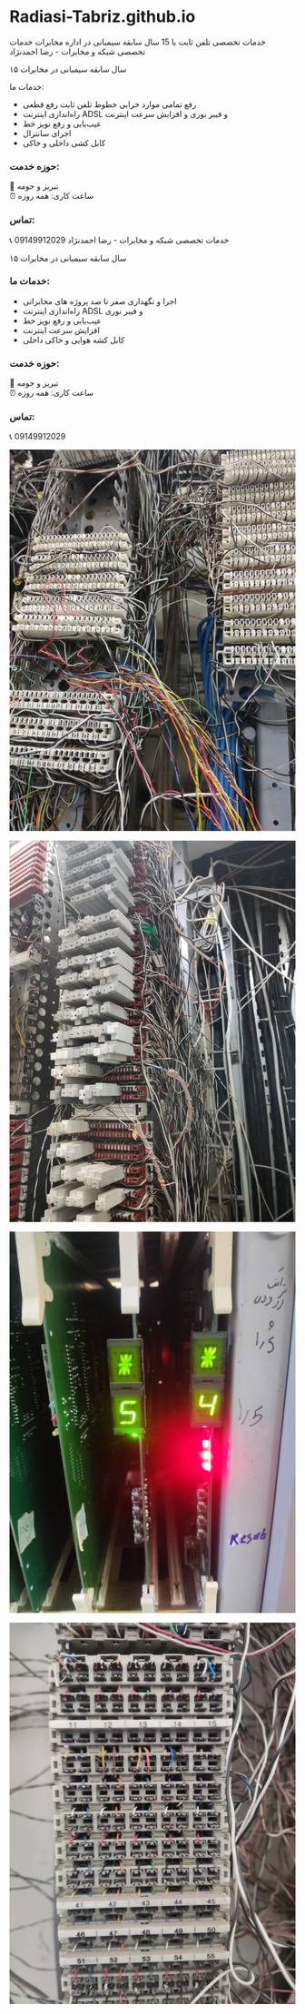 # Radiasi-Tabriz.github.io
خدمات تخصصی تلفن ثابت با 15 سال سابقه سیمبانی در اداره مخابرات خدمات تخصصی شبکه و مخابرات - رضا احمدنژاد

 ۱۵ سال سابقه سیمبانی در مخابرات 

خدمات ما:
- رفع تمامی موارد خرابی خطوط تلفن ثابت رفع قطعی
- راه‌اندازی اینترنت ADSL و فیبر نوری و افزایش سرعت اینترنت 
- عیب‌یابی و رفع نویز خط
- اجرای سانترال
- کابل کشی داخلی و خاکی

### حوزه خدمت:
:round_pushpin: تبریز و حومه  
:alarm_clock: ساعت کاری: همه روزه
### تماس:
:telephone_receiver: 09149912029 خدمات تخصصی شبکه و مخابرات - رضا احمدنژاد

 ۱۵ سال سابقه سیمبانی در مخابرات 

### خدمات ما:
- اجرا و نگهداری صفر تا صد پروژه های مخابراتی
- راه‌اندازی اینترنت ADSL و فیبر نوری  
- عیب‌یابی و رفع نویز خط
- افزایش سرعت اینترنت
- ‌کابل کشه هوایی و خاکی داخلی

### حوزه خدمت:
:round_pushpin: تبریز و حومه  
:alarm_clock: ساعت کاری: همه روزه
### تماس:
:telephone_receiver: 09149912029

![کابل‌کشی حرفه‌ای](https://raw.githubusercontent.com/Radiasi-Tabriz/Radiasi-Tabriz.github.io/main/IMG_20250130_102248.jpg)

![نصب تجهیزات مخابراتی](https://raw.githubusercontent.com/Radiasi-Tabriz/Radiasi-Tabriz.github.io/main/IMG_20250130_102259.jpg)

![تعمیر خط تلفن](https://raw.githubusercontent.com/Radiasi-Tabriz/Radiasi-Tabriz.github.io/main/IMG_20250424_130346.jpg)

![راه‌اندازی اینترنت](https://raw.githubusercontent.com/Radiasi-Tabriz/Radiasi-Tabriz.github.io/main/IMG_20250427_100142.jpg)
